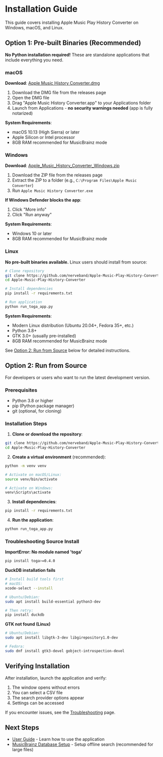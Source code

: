 # Installation Guide

This guide covers installing Apple Music Play History Converter on Windows, macOS, and Linux.

## Option 1: Pre-built Binaries (Recommended)

**No Python installation required!** These are standalone applications that include everything you need.

### macOS

**Download**: [Apple Music History Converter.dmg](https://github.com/nerveband/Apple-Music-Play-History-Converter/releases/latest)

1. Download the DMG file from the releases page
2. Open the DMG file
3. Drag "Apple Music History Converter.app" to your Applications folder
4. Launch from Applications - **no security warnings needed** (app is fully notarized)

**System Requirements**:
- macOS 10.13 (High Sierra) or later
- Apple Silicon or Intel processor
- 8GB RAM recommended for MusicBrainz mode

### Windows

**Download**: [Apple_Music_History_Converter_Windows.zip](https://github.com/nerveband/Apple-Music-Play-History-Converter/releases/latest)

1. Download the ZIP file from the releases page
2. Extract the ZIP to a folder (e.g., `C:\Program Files\Apple Music Converter`)
3. Run `Apple Music History Converter.exe`

**If Windows Defender blocks the app**:
1. Click "More info"
2. Click "Run anyway"

**System Requirements**:
- Windows 10 or later
- 8GB RAM recommended for MusicBrainz mode

### Linux

**No pre-built binaries available.** Linux users should install from source:

```bash
# Clone repository
git clone https://github.com/nerveband/Apple-Music-Play-History-Converter.git
cd Apple-Music-Play-History-Converter

# Install dependencies
pip install -r requirements.txt

# Run application
python run_toga_app.py
```

**System Requirements**:
- Modern Linux distribution (Ubuntu 20.04+, Fedora 35+, etc.)
- Python 3.8+
- GTK 3.0+ (usually pre-installed)
- 8GB RAM recommended for MusicBrainz mode

See [Option 2: Run from Source](#option-2-run-from-source) below for detailed instructions.

## Option 2: Run from Source

For developers or users who want to run the latest development version.

### Prerequisites

- Python 3.8 or higher
- pip (Python package manager)
- git (optional, for cloning)

### Installation Steps

1. **Clone or download the repository**:
```bash
git clone https://github.com/nerveband/Apple-Music-Play-History-Converter.git
cd Apple-Music-Play-History-Converter
```

2. **Create a virtual environment** (recommended):
```bash
python -m venv venv

# Activate on macOS/Linux:
source venv/bin/activate

# Activate on Windows:
venv\Scripts\activate
```

3. **Install dependencies**:
```bash
pip install -r requirements.txt
```

4. **Run the application**:
```bash
python run_toga_app.py
```

### Troubleshooting Source Install

**ImportError: No module named 'toga'**
```bash
pip install toga>=0.4.0
```

**DuckDB installation fails**
```bash
# Install build tools first
# macOS:
xcode-select --install

# Ubuntu/Debian:
sudo apt install build-essential python3-dev

# Then retry:
pip install duckdb
```

**GTK not found (Linux)**
```bash
# Ubuntu/Debian:
sudo apt install libgtk-3-dev libgirepository1.0-dev

# Fedora:
sudo dnf install gtk3-devel gobject-introspection-devel
```

## Verifying Installation

After installation, launch the application and verify:

1. The window opens without errors
2. You can select a CSV file
3. The search provider options appear
4. Settings can be accessed

If you encounter issues, see the [Troubleshooting](Troubleshooting) page.

## Next Steps

- [User Guide](User-Guide) - Learn how to use the application
- [MusicBrainz Database Setup](MusicBrainz-Database) - Setup offline search (recommended for large files)
